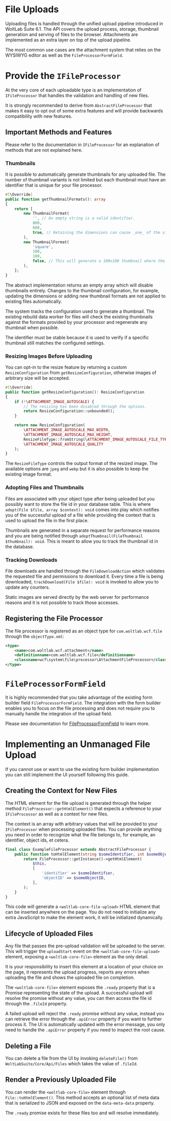 # File Uploads

Uploading files is handled through the unified upload pipeline introduced in WoltLab Suite 6.1.
The API covers the upload process, storage, thumbnail generation and serving of files to the browser.
Attachments are implemented as an extra layer on top of the upload pipeline.

The most common use cases are the attachment system that relies on the WYSIWYG editor as well as the `FileProcessorFormField`.

# Provide the `IFileProcessor`

At the very core of each uploadable type is an implementation of `IFileProcessor` that handles the validation and handling of new files.

It is strongly recommended to derive from `AbstractFileProcessor` that makes it easy to opt out of some extra features and will provide backwards compatibility with new features.

## Important Methods and Features

Please refer to the documentation in `IFileProcessor` for an explanation of methods that are not explained here.

### Thumbnails

It is possible to automatically generate thumbnails for any uploaded file.
The number of thumbnail variants is not limited but each thumbnail must have an identifier that is unique for your file processor.

```php
#[\Override]
public function getThumbnailFormats(): array
{
    return [
        new ThumbnailFormat(
            '', // An empty string is a valid identifier.
            800,
            600,
            true, // Retaining the dimensions can cause _one_ of the sides to underflow the configured width or height.
        ),
        new ThumbnailFormat(
            'square',
            100,
            100,
            false, // This will generate a 100x100 thumbnail where the longest size will be cropped from the center.
        ),
    ];
}
```

The abstract implementation returns an empty array which will disable thumbnails entirely.
Changes to the thumbnail configuration, for example, updating the dimensions or adding new thumbnail formats are not applied to existing files automatically.

The system tracks the configuration used to generate a thumbnail.
The existing rebuild data worker for files will check the existing thumbnails against the formats provided by your processor and regenerate any thumbnail when possible.

The identifier must be stable because it is used to verify if a specific thumbnail still matches the configured settings.

### Resizing Images Before Uploading

You can opt-in to the resize feature by returning a custom `ResizeConfiguration` from `getResizeConfiguration`, otherwise images of arbitrary size will be accepted.

```php
#[\Override]
public function getResizeConfiguration(): ResizeConfiguration
{
    if (!\ATTACHMENT_IMAGE_AUTOSCALE) {
        // The resizing has been disabled through the options.
        return ResizeConfiguration::unbounded();
    }

    return new ResizeConfiguration(
        \ATTACHMENT_IMAGE_AUTOSCALE_MAX_WIDTH,
        \ATTACHMENT_IMAGE_AUTOSCALE_MAX_HEIGHT,
        ResizeFileType::fromString(\ATTACHMENT_IMAGE_AUTOSCALE_FILE_TYPE),
        \ATTACHMENT_IMAGE_AUTOSCALE_QUALITY
    );
}
```

The `ResizeFileType` controls the output format of the resized image.
The available options are `jpeg` and `webp` but it is also possible to keep the existing image format.

### Adopting Files and Thumbnails

Files are associated with your object type after being uploaded but you possibly want to store the file id in your database table.
This is where `adopt(File $file, array $context): void` comes into play which notifies you of the successful upload of a file while providing the context that is used to upload the file in the first place.

Thumbnails are generated in a separate request for performance reasons and you are being notified through `adoptThumbnail(FileThumbnail $thumbnail): void`.
This is meant to allow you to track the thumbnail id in the database.

### Tracking Downloads

File downloads are handled through the `FileDownloadAction` which validates the requested file and permissions to download it.
Every time a file is being downloaded, `trackDownload(File $file): void` is invoked to allow you to update any counters.

Static images are served directly by the web server for performance reasons and it is not possible to track those accesses.

## Registering the File Processor

The file processor is registered as an object type for `com.woltlab.wcf.file` through the `objectType.xml`:

```xml
<type>
	<name>com.woltlab.wcf.attachment</name>
	<definitionname>com.woltlab.wcf.file</definitionname>
	<classname>wcf\system\file\processor\AttachmentFileProcessor</classname>
</type>
```

# `FileProcessorFormField`

It is highly recommended that you take advantage of the existing form builder field `FileProcessorFormField`.
The integration with the form builder enables you to focus on the file processing and does not require you to manually handle the integration of the upload field.

Please see documentation for [FileProcessorFormField](form_fields.md#fileprocessorformfield) to learn more.

# Implementing an Unmanaged File Upload

If you cannot use or want to use the existing form builder implementation you can still implement the UI yourself following this guide.

## Creating the Context for New Files

The HTML element for the file upload is generated through the helper method `FileProcessor::getHtmlElement()` that expects a reference to your `IFileProcessor` as well as a context for new files.

The context is an array with arbitrary values that will be provided to your `IFileProcessor` when processing uploaded files.
You can provide anything you need in order to recognize what the file belongs to, for example, an identifier, object ids, et cetera.

```php
final class ExampleFileProcessor extends AbstractFileProcessor {
    public function toHtmlElement(string $someIdentifier, int $someObjectID): string {
        return FileProcessor::getInstance()->getHtmlElement(
            $this,
            [
                'identifier' => $someIdentifier,
                'objectID' => $someObjectID,
            ],
        );
    }
}
```

This code will generate a `<woltlab-core-file-upload>` HTML element that can be inserted anywhere on the page.
You do not need to initialize any extra JavaScript to make the element work, it will be initialized dynamically.

## Lifecycle of Uploaded Files

Any file that passes the pre-upload validation will be uploaded to the server.
This will trigger the `uploadStart` event on the `<woltlab-core-file-upload>` element, exposing a `<woltlab-core-file>` element as the only detail.

It is your responsibility to insert this element at a location of your choice on the page, it represents the upload progress, reports any errors when uploading the file and shows the uploaded file on completion.

The `<woltlab-core-file>` element exposes the `.ready` property that is a Promise representing the state of the upload.
A successful upload will resolve the promise without any value, you can then access the file id through the `.fileId` property.

A failed upload will reject the `.ready` promise without any value, instead you can retrieve the error through the `.apiError` property if you want to further process it.
The UI is automatically updated with the error message, you only need to handle the `.apiError` property if you need to inspect the root cause.

## Deleting a File

You can delete a file from the UI by invoking `deleteFile()` from `WoltLabSuite/Core/Api/Files` which takes the value of `.fileId`.

## Render a Previously Uploaded File

You can render the `<woltlab-core-file>` element through `File::toHtmlElement()`.
This method accepts an optional list of meta data that is serialized to JSON and exposed on the `data-meta-data` property.

The `.ready` promise exists for these files too and will resolve immediately.
